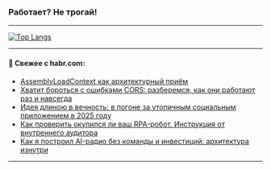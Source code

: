 ### Работает? Не трогай!

---
<!--
#### 🛠️ Technical stack:

![Java](https://img.shields.io/badge/Java-informational?logo=Oracle&style=flat&logoColor=white&color=FF4500)
![Kotlin](https://img.shields.io/badge/Kotlin-informational?logo=Kotlin&style=flat&logoColor=white&color=774D97)
![TS](https://img.shields.io/badge/TypeScript-informational?logo=typeScript&style=flat&logoColor=black&color=017acc)
![Python](https://img.shields.io/badge/Python-informational?logo=Python&style=flat&logoColor=black&color=ffdd54) <br>
![Spring](https://img.shields.io/badge/Spring-informational?logo=Spring&style=flat&logoColor=white&color=6DB33F) 
![SpringBoot](https://img.shields.io/badge/SpringBoot-informational?logo=SpringBoot&style=flat&logoColor=white&color=6DB33F)
![Nest](https://img.shields.io/badge/NestJS-informational?logo=NestJS&style=flat&logoColor=white&color=E0234E) 
![NodeJS](https://img.shields.io/badge/NodeJS-informational?logo=node.js&style=flat&logoColor=white&color=70A760)<br>
![PostgreSQL](https://img.shields.io/badge/PostgreSQL-informational?logo=PostgreSQL&style=flat&logoColor=white&color=DAA520)
![MongoDB](https://img.shields.io/badge/MongoDB-informational?logo=MongoDB&style=flat&logoColor=white&color=870000)
![Apache](https://img.shields.io/badge/Apache-informational?logo=apache&style=flat&logoColor=white&color=f74e28)

___ 
-->

<!--- #### 🛠️ : --->

[![Top Langs](https://github-readme-stats-82jvfl3w3-advtsettinggmailcoms-projects.vercel.app/api/top-langs/?username=zloylis&langs_count=10&hide_title=true&title_color=e6edf3&size_weight=0.5&count_weight=0.5&layout=compact&hide_progress=true&hide_border=true&theme=dracula&hide=css,makefile,cmake)](https://github.com/zloylis)

<!---


####  :octocat:&nbsp;&nbsp; Статистика:

![GitHub stats](https://github-readme-stats-u2qms2cxw-advtsettinggmailcoms-projects.vercel.app/api?username=zloylis&show_icons=true&hide_border=true&theme=dracula&title_color=e6edf3&include_all_commits=true&count_private=true&hide_rank=false&hide_title=true&rank_icon=github)
-->
---

#### 💬 Свежее с habr.com:

<!-- BLOG-POST-LIST:START -->
- [AssemblyLoadContext как архитектурный приём](https://habr.com/ru/companies/otus/articles/959680/?utm_source=habrahabr&utm_medium=rss&utm_campaign=959680)
- [Хватит бороться с ошибками CORS: разберемся, как они работают раз и навсегда](https://habr.com/ru/articles/960400/?utm_source=habrahabr&utm_medium=rss&utm_campaign=960400)
- [Идея длиною в вечность: в погоне за утопичным социальным приложением в 2025 году](https://habr.com/ru/articles/960364/?utm_source=habrahabr&utm_medium=rss&utm_campaign=960364)
- [Как проверить окупился ли ваш RPA-робот. Инструкция от внутреннего аудитора](https://habr.com/ru/articles/960378/?utm_source=habrahabr&utm_medium=rss&utm_campaign=960378)
- [Как я построил AI-радио без команды и инвестиций: архитектура изнутри](https://habr.com/ru/articles/960336/?utm_source=habrahabr&utm_medium=rss&utm_campaign=960336)
<!-- BLOG-POST-LIST:END -->

---
